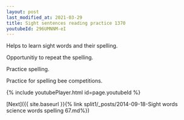 ```yaml
---
layout: post
last_modified_at: 2021-03-29
title: Sight sentences reading practice 1370
youtubeId: 296UMNNM-eI
---
```

 
 
Helps to learn sight words and their spelling.

Opportunitiy to repeat the spelling. 

Practice spelling. 
 
Practice for spelling bee competitions. 
 
{% include youtubePlayer.html id=page.youtubeId %}
 
 

[Next]({{ site.baseurl }}{% link  split1/_posts/2014-09-18-Sight words science words spelling 67.md%})
 
